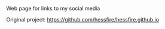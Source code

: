 Web page for links to my social media

Original project: https://github.com/hessfire/hessfire.github.io
